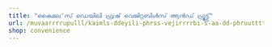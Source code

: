 ```yaml
---
title: "കൈമല'സ് ഡെയിലി ഫ്രഷ് വെജിറ്റബിൾസ് ആൻഡ് ഫ്രൂട്ട്സ്"
url: /muvaarrrrupulll/kaimls-ddeyili-phrss-vejirrrrbi-s-aa-dd-phruutttts/
shop: convenience
---
```

